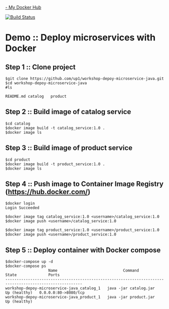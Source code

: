 [ - My Docker Hub](https://hub.docker.com/u/nawinest)

[![Build Status](https://travis-ci.com/nawinest/workshop-depoy-microservice-java.svg?branch=master)](https://travis-ci.com/nawinest/workshop-depoy-microservice-java)

# Demo :: Deploy microservices with Docker

## Step 1 :: Clone project
```
$git clone https://github.com/up1/workshop-depoy-microservice-java.git
$cd workshop-depoy-microservice-java
#ls

README.md catalog   product
```

## Step 2 :: Build image of catalog service
```
$cd catalog
$docker image build -t catalog_service:1.0 .
$docker image ls
```

## Step 3 :: Build image of product service
```
$cd product
$docker image build -t product_service:1.0 .
$docker image ls
```

## Step 4 :: Push image to Container Image Registry (https://hub.docker.com/)
```
$docker login
Login Succeeded

$docker image tag catalog_service:1.0 <username>/catalog_service:1.0
$docker image push <username>/catalog_service:1.0

$docker image tag product_service:1.0 <username>/product_service:1.0
$docker image push <username>/product_service:1.0
```

## Step 5 :: Deploy container with Docker compose
```
$docker-compose up -d
$docker-compose ps
                   Name                             Command             State              Ports
--------------------------------------------------------------------------------------------------------
workshop-depoy-microservice-java_catalog_1   java -jar catalog.jar   Up (healthy)   0.0.0.0:80->8080/tcp
workshop-depoy-microservice-java_product_1   java -jar product.jar   Up (healthy)
```
